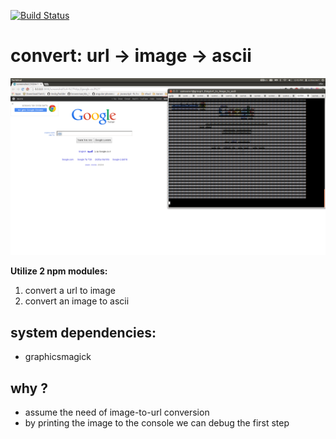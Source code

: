 [![Build Status](https://travis-ci.org/brownman/url_to_image_to_ascii.svg)](https://travis-ci.org/brownman/url_to_image_to_ascii)

convert: url -> image -> ascii
============

![demo](./images/google.png)


**Utilize 2 npm modules:**
 1. convert a url to image 
 2. convert an image to ascii

system dependencies:
---
- graphicsmagick

why ?
---
- assume the need of image-to-url conversion
- by printing the image to the console we can debug the first step

